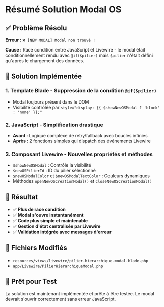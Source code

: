 # Résumé Solution Modal OS

## ✅ Problème Résolu

**Erreur :** `❌ [NEW MODAL] Modal non trouvé !`

**Cause :** Race condition entre JavaScript et Livewire - le modal était conditionnellement rendu avec `@if($pilier)` mais `$pilier` n'était défini qu'après le chargement des données.

## 🔧 Solution Implémentée

### 1. **Template Blade** - Suppression de la condition `@if($pilier)`

-   Modal toujours présent dans le DOM
-   Visibilité contrôlée par `style="display: {{ $showNewOSModal ? 'block' : 'none' }};"`

### 2. **JavaScript** - Simplification drastique

-   **Avant :** Logique complexe de retry/fallback avec boucles infinies
-   **Après :** 2 fonctions simples qui dispatch des événements Livewire

### 3. **Composant Livewire** - Nouvelles propriétés et méthodes

-   `$showNewOSModal` : Contrôle la visibilité
-   `$newOSPilierId` : ID du pilier sélectionné
-   `$newOSModalColor` et `$newOSModalTextColor` : Couleurs dynamiques
-   Méthodes `openNewOSCreationModal()` et `closeNewOSCreationModal()`

## 🎯 Résultat

-   ✅ **Plus de race condition**
-   ✅ **Modal s'ouvre instantanément**
-   ✅ **Code plus simple et maintenable**
-   ✅ **Gestion d'état centralisée par Livewire**
-   ✅ **Validation intégrée avec messages d'erreur**

## 📁 Fichiers Modifiés

-   `resources/views/livewire/pilier-hierarchique-modal.blade.php`
-   `app/Livewire/PilierHierarchiqueModal.php`

## 🚀 Prêt pour Test

La solution est maintenant implémentée et prête à être testée. Le modal devrait s'ouvrir correctement sans erreur JavaScript.

